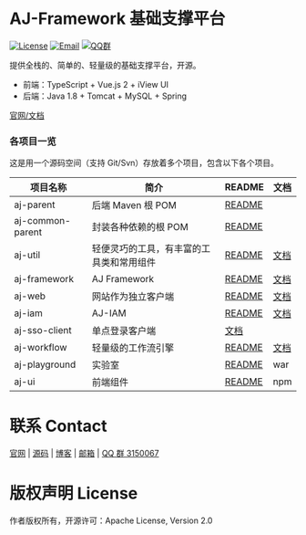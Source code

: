 
# AJ-Framework 基础支撑平台

[![License](https://img.shields.io/badge/license-Apache--2.0-green.svg?longCache=true&style=flat)](http://www.apache.org/licenses/LICENSE-2.0.txt)
[![Email](https://img.shields.io/badge/Contact--me-Email-orange.svg)](mailto:sp42@qq.com)
[![QQ群](https://framework.ajaxjs.com/static/qq.svg)](https://shang.qq.com/wpa/qunwpa?idkey=3877893a4ed3a5f0be01e809e7ac120e346102bd550deb6692239bb42de38e22) 


提供全栈的、简单的、轻量级的基础支撑平台，开源。

- 前端：TypeScript + Vue.js 2 + iView UI
- 后端：Java 1.8 + Tomcat + MySQL + Spring

[官网/文档](https://framework.ajaxjs.com/)

### 各项目一览

这是用一个源码空间（支持 Git/Svn）存放着多个项目，包含以下各个项目。

|项目名称|简介|README|文档|
|------|-----|----|------|
|aj-parent  |后端 Maven 根 POM|[README](aj-backend/)||
|aj-common-parent  |封装各种依赖的根 POM|[README](aj-backend/aj-framework/aj-common-parent )||
|aj-util|轻便灵巧的工具，有丰富的工具类和常用组件|[README](aj-backend/aj-framework/aj-util)|[文档](https://framework.ajaxjs.com/docs/aj/)|
|aj-framework|AJ Framework|[README](aj-backend/aj-framework/aj-framework)|[文档](https://framework.ajaxjs.com/docs/aj/)|
|aj-web|网站作为独立客户端|[README](aj-backend/aj-framework/aj-web)|[文档](https://framework.ajaxjs.com/docs/aj/)|
|aj-iam|AJ-IAM|[README](aj-sso)|[文档](https://framework.ajaxjs.com/docs/aj/)|
|aj-sso-client |单点登录客户端|[文档](https://framework.ajaxjs.com/docs/aj/)|
|aj-workflow  |轻量级的工作流引擎|[README](aj-backend/aj-workflow)|[文档](https://framework.ajaxjs.com/docs/workflow/)|
|aj-playground  |实验室|[README](aj-playground)|war|
|aj-ui|前端组件|[README](aj-ui)|npm|


# 联系 Contact
  [官网](https://framework.ajaxjs.com/) | 
  [源码](https://gitee.com/sp42_admin/ajaxjs) |
  [博客](https://zhangxin.blog.csdn.net/) | 
  [邮箱](mailto://sp42@qq.com) | 
  [QQ 群 3150067](//shang.qq.com/wpa/qunwpa?idkey=99415d164e2c776567c9370cc5b0bde26f4e2e7c5068978a24d1fe7c976ace93)

# 版权声明 License
作者版权所有，开源许可：Apache License, Version 2.0